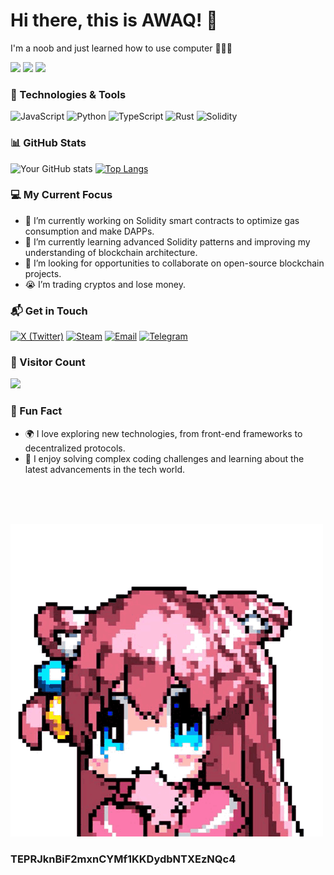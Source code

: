 # Hi there, this is AWAQ! 👋

I'm a noob and just learned how to use computer 🥹🥹🥹

![](https://img.shields.io/badge/讨厌-二次元-yellow) 
![](https://img.shields.io/badge/性格-内向-red) 
![](https://img.shields.io/badge/爱好-原神-green)

### 🔧 Technologies & Tools

![JavaScript](https://img.shields.io/badge/Code-JavaScript-informational?style=flat&logo=javascript&color=F7DF1E)
![Python](https://img.shields.io/badge/Code-Python-informational?style=flat&logo=python&color=3776AB)
![TypeScript](https://img.shields.io/badge/Code-TypeScript-informational?style=flat&logo=typescript&color=3178C6)
![Rust](https://img.shields.io/badge/Code-Rust-informational?style=flat&logo=rust&color=000000)
![Solidity](https://img.shields.io/badge/Code-Solidity-informational?style=flat&logo=solidity&color=363636)

### 📊 GitHub Stats

![Your GitHub stats](https://github-readme-stats.vercel.app/api?username=awaqawaqawaq&show_icons=true&theme=tokyonight)
[![Top Langs](https://github-readme-stats.vercel.app/api/top-langs/?username=awaqawaqawaq&layout=compact&theme=tokyonight)](https://github.com/awaqawaqawaq/github-readme-stats)

### 💻 My Current Focus

- 🔭 I’m currently working on Solidity smart contracts to optimize gas consumption and make DAPPs.
- 🌱 I’m currently learning advanced Solidity patterns and improving my understanding of blockchain architecture.
- 🤔 I’m looking for opportunities to collaborate on open-source blockchain projects.
- 😭 I’m trading cryptos and lose money.

### 📬 Get in Touch

[![X (Twitter)](https://img.shields.io/badge/X-Contact-1DA1F2?style=flat&logo=x&logoColor=white)](https://x.com/_awaqawaqawaq_)
[![Steam](https://img.shields.io/badge/Steam-🎮-000000?style=flat&logo=steam&logoColor=white)](https://steamcommunity.com/profiles/76561199048909611/)
[![Email](https://img.shields.io/badge/Email-me-red?style=flat-square&logo=gmail)](mailto:wwhy775@gmail.com)
[![Telegram](https://img.shields.io/badge/Telegram-Contact-informational?style=flat&logo=telegram&color=2CA5E0)](https://t.me/AWAQAWAQAWAQ)

### 👀 Visitor Count

![](https://visitor-badge.glitch.me/badge?page_id=awaqawaqawaq)

### 🌟 Fun Fact

- 🌍 I love exploring new technologies, from front-end frameworks to decentralized protocols.
- 🧠 I enjoy solving complex coding challenges and learning about the latest advancements in the tech world.
<br>
<br>
<br>

![头像](/RS.gif)




### TEPRJknBiF2mxnCYMf1KKDydbNTXEzNQc4
